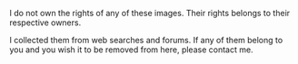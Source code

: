 I do not own the rights of any of these images.
Their rights belongs to their respective owners.

I collected them from web searches and forums.
If any of them belong to you and you wish it to be removed from here, please contact me.